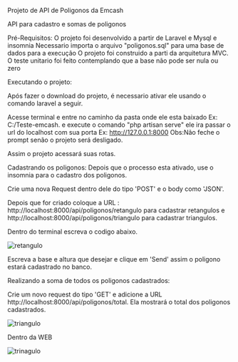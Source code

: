 Projeto de API de Poligonos da Emcash

API para cadastro e somas de poligonos

Pré-Requisitos:
O projeto foi desenvolvido a partir de Laravel e Mysql e insomnia
Necessario importa o arquivo "poligonos.sql" para uma base de dados para a execução
O projeto foi construido a parti da arquitetura MVC.
O teste unitario foi feito contemplando que a base não pode ser nula ou zero

Executando o projeto:

Após fazer o download do projeto, é necessario ativar ele usando o comando laravel a seguir.

Acesse terminal e entre no caminho da pasta onde ele esta baixado Ex: C:/Teste-emcash. e execute o comando "php artisan serve" ele ira passar o url do localhost com sua porta Ex: http://127.0.0.1:8000
Obs:Não feche o prompt senão o projeto será desligado.

Assim o projeto acessará suas rotas.

Cadastrando os poligonos:
Depois que o processo esta ativado, use o insomnia para o cadastro dos poligonos.

Crie uma nova Request dentro dele do tipo 'POST' e o body como 'JSON'.

Depois que for criado coloque a URL : http://localhost:8000/api/poligonos/retangulo para cadastrar retangulos e http://localhost:8000/api/poligonos/triangulo para cadastrar triangulos.

Dentro do terminal escreva o codigo abaixo.


![retangulo](https://user-images.githubusercontent.com/92166000/136819508-85607cdc-ff46-40e9-8dc8-1d11f12494c2.JPG)


Escreva a base e altura que desejar e clique em 'Send' assim o poligono estará cadastrado no banco.


Realizando a soma de todos os poligonos cadastrados:

Crie um novo request do tipo 'GET' e adicione a URL http://localhost:8000/api/poligonos/total. Ela mostrará o total dos poligonos cadastrados.




![triangulo](https://user-images.githubusercontent.com/92166000/136819867-f8da77b4-e301-4e3f-92c7-02347d385506.JPG)




Dentro da WEB

![trinagulo](https://user-images.githubusercontent.com/92166000/136819895-631e2912-eb13-46e0-920c-f8190e9f1e1d.JPG)




